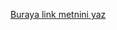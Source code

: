 [Buraya link metnini yaz](https://drive.google.com/drive/folders/1IQphNKP78Tx5bOQxKMCqBCgqRI_LVL27?usp=drive_link)
